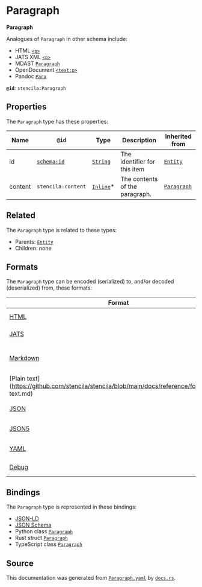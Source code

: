 # Paragraph

**Paragraph**

Analogues of `Paragraph` in other schema include:
  - HTML [`<p>`](https://developer.mozilla.org/en-US/docs/Web/HTML/Element/p)
  - JATS XML [`<p>`](https://jats.nlm.nih.gov/articleauthoring/tag-library/1.2/element/p.html)
  - MDAST [`Paragraph`](https://github.com/syntax-tree/mdast#Paragraph)
  - OpenDocument [`<text:p>`](http://docs.oasis-open.org/office/v1.2/os/OpenDocument-v1.2-os-part1.html#__RefHeading__1415138_253892949)
  - Pandoc [`Para`](https://github.com/jgm/pandoc-types/blob/1.17.5.4/Text/Pandoc/Definition.hs#L220)


**`@id`**: `stencila:Paragraph`

## Properties

The `Paragraph` type has these properties:

| Name    | `@id`                                | Type                                                                                              | Description                    | Inherited from                                                                                         |
| ------- | ------------------------------------ | ------------------------------------------------------------------------------------------------- | ------------------------------ | ------------------------------------------------------------------------------------------------------ |
| id      | [`schema:id`](https://schema.org/id) | [`String`](https://github.com/stencila/stencila/blob/main/docs/reference/schema/data/string.md)   | The identifier for this item   | [`Entity`](https://github.com/stencila/stencila/blob/main/docs/reference/schema/other/entity.md)       |
| content | `stencila:content`                   | [`Inline`](https://github.com/stencila/stencila/blob/main/docs/reference/schema/prose/inline.md)* | The contents of the paragraph. | [`Paragraph`](https://github.com/stencila/stencila/blob/main/docs/reference/schema/prose/paragraph.md) |

## Related

The `Paragraph` type is related to these types:

- Parents: [`Entity`](https://github.com/stencila/stencila/blob/main/docs/reference/schema/other/entity.md)
- Children: none

## Formats

The `Paragraph` type can be encoded (serialized) to, and/or decoded (deserialized) from, these formats:

| Format                                                                                            | Encoding       | Decoding     | Status                 | Notes                                                                                       |
| ------------------------------------------------------------------------------------------------- | -------------- | ------------ | ---------------------- | ------------------------------------------------------------------------------------------- |
| [HTML](https://github.com/stencila/stencila/blob/main/docs/reference/formats/HTML.md)             | 🔷 Low loss     |              | 🚧 Under development    | Encoded to tag [`<p>`](https://developer.mozilla.org/en-US/docs/Web/HTML/Element/p)         |
| [JATS](https://github.com/stencila/stencila/blob/main/docs/reference/formats/JATS.md)             | 🔷 Low loss     |              | 🚧 Under development    | Encoded to tag [`<p>`](https://jats.nlm.nih.gov/articleauthoring/tag-library/1.3/element/p) |
| [Markdown](https://github.com/stencila/stencila/blob/main/docs/reference/formats/Markdown.md)     | 🟢 No loss      |              | 🚧 Under development    | Encoded using template `{content}\n\n`                                                      |
| [Plain text](https://github.com/stencila/stencila/blob/main/docs/reference/formats/Plain text.md) | 🟥 High loss    |              | 🟥 Alpha                |                                                                                             |
| [JSON](https://github.com/stencila/stencila/blob/main/docs/reference/formats/JSON.md)             | 🟢 No loss      | 🟢 No loss    | 🟢 Stable               |                                                                                             |
| [JSON5](https://github.com/stencila/stencila/blob/main/docs/reference/formats/JSON5.md)           | 🟢 No loss      | 🟢 No loss    | 🟢 Stable               |                                                                                             |
| [YAML](https://github.com/stencila/stencila/blob/main/docs/reference/formats/YAML.md)             | 🟢 No loss      | 🟢 No loss    | 🟢 Stable               |                                                                                             |
| [Debug](https://github.com/stencila/stencila/blob/main/docs/reference/formats/Debug.md)           | 🔷 Low loss     |              | 🟢 Stable               |                                                                                             |

## Bindings

The `Paragraph` type is represented in these bindings:

- [JSON-LD](https://stencila.dev/Paragraph.jsonld)
- [JSON Schema](https://stencila.dev/Paragraph.schema.json)
- Python class [`Paragraph`](https://github.com/stencila/stencila/blob/main/python/stencila/types/paragraph.py)
- Rust struct [`Paragraph`](https://github.com/stencila/stencila/blob/main/rust/schema/src/types/paragraph.rs)
- TypeScript class [`Paragraph`](https://github.com/stencila/stencila/blob/main/typescript/src/types/Paragraph.ts)

## Source

This documentation was generated from [`Paragraph.yaml`](https://github.com/stencila/stencila/blob/main/schema/Paragraph.yaml) by [`docs.rs`](https://github.com/stencila/stencila/blob/main/rust/schema-gen/src/docs.rs).